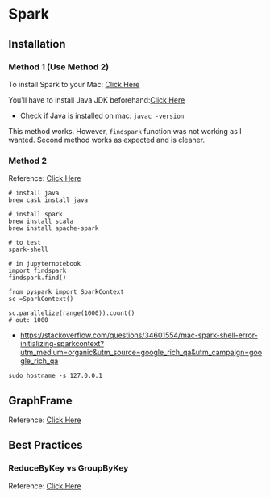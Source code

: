 # Spark 

## Installation

### Method 1 (Use Method 2)

To install Spark to your Mac: [Click Here](https://medium.com/@GalarnykMichael/install-spark-on-mac-pyspark-453f395f240b)

You'll have to install Java JDK beforehand:[Click Here](http://www.oracle.com/technetwork/java/javase/downloads/jdk8-downloads-2133151.html)

- Check if Java is installed on mac: `javac -version`

This method works. However, `findspark` function was not working as I wanted. Second method works as expected and is cleaner. 

### Method 2 

Reference: [Click Here](https://medium.freecodecamp.org/installing-scala-and-apache-spark-on-mac-os-837ae57d283f)

```
# install java 
brew cask install java

# install spark 
brew install scala
brew install apache-spark

# to test 
spark-shell

# in jupyternotebook
import findspark
findspark.find() 

from pyspark import SparkContext
sc =SparkContext()

sc.parallelize(range(1000)).count()
# out: 1000 

```

- https://stackoverflow.com/questions/34601554/mac-spark-shell-error-initializing-sparkcontext?utm_medium=organic&utm_source=google_rich_qa&utm_campaign=google_rich_qa


`sudo hostname -s 127.0.0.1`

## GraphFrame
Reference: [Click Here](https://databricks.com/blog/2016/03/03/introducing-graphframes.html)


## Best Practices 

### ReduceByKey vs GroupByKey
Reference: [Click Here](//databricks.gitbooks.io/databricks-spark-knowledge-base/content/best_practices/prefer_reducebykey_over_groupbykey.html)

```

```